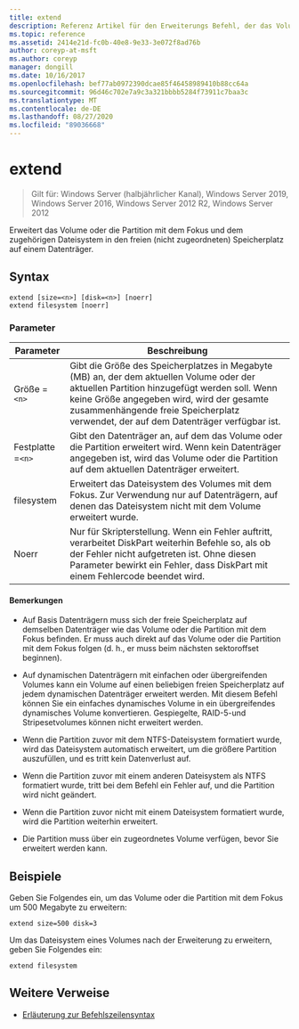 ```yaml
---
title: extend
description: Referenz Artikel für den Erweiterungs Befehl, der das Volume oder die Partition mit dem Fokus und dem zugehörigen Dateisystem auf freien (nicht zugeordneten) Speicherplatz auf einem Datenträger erweitert.
ms.topic: reference
ms.assetid: 2414e21d-fc0b-40e8-9e33-3e072f8ad76b
author: coreyp-at-msft
ms.author: coreyp
manager: dongill
ms.date: 10/16/2017
ms.openlocfilehash: bef77ab0972390dcae85f46458989410b88cc64a
ms.sourcegitcommit: 96d46c702e7a9c3a321bbbb5284f73911c7baa3c
ms.translationtype: MT
ms.contentlocale: de-DE
ms.lasthandoff: 08/27/2020
ms.locfileid: "89036668"
---
```

# <a name="extend"></a>extend

> Gilt für: Windows Server (halbjährlicher Kanal), Windows Server 2019, Windows Server 2016, Windows Server 2012 R2, Windows Server 2012

Erweitert das Volume oder die Partition mit dem Fokus und dem zugehörigen Dateisystem in den freien (nicht zugeordneten) Speicherplatz auf einem Datenträger.

## <a name="syntax"></a>Syntax

```
extend [size=<n>] [disk=<n>] [noerr]
extend filesystem [noerr]
```

### <a name="parameters"></a>Parameter

| Parameter | Beschreibung |
| --------- | ----------- |
| Größe =`<n>` | Gibt die Größe des Speicherplatzes in Megabyte (MB) an, der dem aktuellen Volume oder der aktuellen Partition hinzugefügt werden soll. Wenn keine Größe angegeben wird, wird der gesamte zusammenhängende freie Speicherplatz verwendet, der auf dem Datenträger verfügbar ist. |
| Festplatte =`<n>` | Gibt den Datenträger an, auf dem das Volume oder die Partition erweitert wird. Wenn kein Datenträger angegeben ist, wird das Volume oder die Partition auf dem aktuellen Datenträger erweitert. |
| filesystem | Erweitert das Dateisystem des Volumes mit dem Fokus. Zur Verwendung nur auf Datenträgern, auf denen das Dateisystem nicht mit dem Volume erweitert wurde. |
| Noerr | Nur für Skripterstellung. Wenn ein Fehler auftritt, verarbeitet DiskPart weiterhin Befehle so, als ob der Fehler nicht aufgetreten ist. Ohne diesen Parameter bewirkt ein Fehler, dass DiskPart mit einem Fehlercode beendet wird. |

#### <a name="remarks"></a>Bemerkungen

- Auf Basis Datenträgern muss sich der freie Speicherplatz auf demselben Datenträger wie das Volume oder die Partition mit dem Fokus befinden. Er muss auch direkt auf das Volume oder die Partition mit dem Fokus folgen (d. h., er muss beim nächsten sektoroffset beginnen).

- Auf dynamischen Datenträgern mit einfachen oder übergreifenden Volumes kann ein Volume auf einen beliebigen freien Speicherplatz auf jedem dynamischen Datenträger erweitert werden. Mit diesem Befehl können Sie ein einfaches dynamisches Volume in ein übergreifendes dynamisches Volume konvertieren. Gespiegelte, RAID-5-und Stripesetvolumes können nicht erweitert werden.

- Wenn die Partition zuvor mit dem NTFS-Dateisystem formatiert wurde, wird das Dateisystem automatisch erweitert, um die größere Partition auszufüllen, und es tritt kein Datenverlust auf.

- Wenn die Partition zuvor mit einem anderen Dateisystem als NTFS formatiert wurde, tritt bei dem Befehl ein Fehler auf, und die Partition wird nicht geändert.

- Wenn die Partition zuvor nicht mit einem Dateisystem formatiert wurde, wird die Partition weiterhin erweitert.

- Die Partition muss über ein zugeordnetes Volume verfügen, bevor Sie erweitert werden kann.

## <a name="examples"></a>Beispiele

Geben Sie Folgendes ein, um das Volume oder die Partition mit dem Fokus um 500 Megabyte zu erweitern:

```
extend size=500 disk=3
```

Um das Dateisystem eines Volumes nach der Erweiterung zu erweitern, geben Sie Folgendes ein:

```
extend filesystem
```

## <a name="additional-references"></a>Weitere Verweise

- [Erläuterung zur Befehlszeilensyntax](command-line-syntax-key.md)

